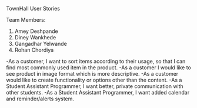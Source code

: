 TownHall User Stories

Team Members:
1. Amey Deshpande
2. Diney Wankhede
3. Gangadhar Yelwande
4. Rohan Chordiya

-As a customer, I want to sort items according to their usage, so that I can find most commonly used item in the product.
-As a customer I would like to see product in image format which is more descriptive.
-As a customer would like to create functionality or options other than the content.
-As a Student Assistant Programmer, I want better, private communication with other students.
-As a Student Assistant Programmer, I want added calendar and reminder/alerts system.
